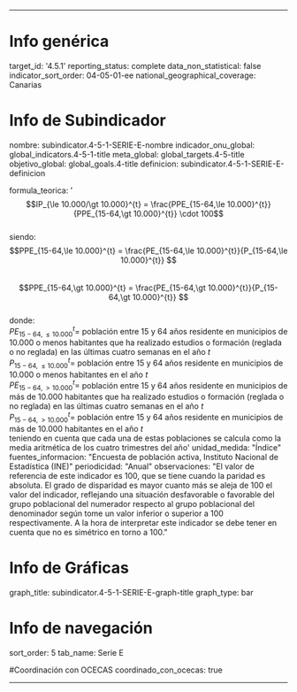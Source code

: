---

# Info genérica
target_id: '4.5.1'
reporting_status: complete
data_non_statistical: false
indicator_sort_order: 04-05-01-ee
national_geographical_coverage: Canarias

# Info de Subindicador
nombre: subindicator.4-5-1-SERIE-E-nombre
indicador_onu_global: global_indicators.4-5-1-title
meta_global: global_targets.4-5-title
objetivo_global: global_goals.4-title
definicion: subindicator.4-5-1-SERIE-E-definicion

formula_teorica: '$$IP_{\le 10.000/\gt 10.000}^{t} = \frac{PPE_{15-64,\le 10.000}^{t}}{PPE_{15-64,\gt 10.000}^{t}} \cdot 100$$ <br>
siendo: <br> 
$$PPE_{15-64,\le 10.000}^{t} = \frac{PE_{15-64,\le 10.000}^{t}}{P_{15-64,\le 10.000}^{t}} $$ <br>
$$PPE_{15-64,\gt 10.000}^{t} = \frac{PE_{15-64,\gt 10.000}^{t}}{P_{15-64,\gt 10.000}^{t}} $$ <br>
donde: <br>
$PE_{15-64,\le 10.000}^{t} =$ población entre 15 y 64 años residente en municipios de 10.000 o menos habitantes que ha realizado estudios o formación (reglada o no reglada) en las últimas cuatro semanas en el año $t$ <br>
$P_{15-64,\le 10.000}^{t} =$ población entre 15 y 64 años residente en municipios de 10.000 o menos habitantes en el año $t$<br>
$PE_{15-64,\gt 10.000}^{t} =$ población entre 15 y 64 años residente en municipios de más de 10.000 habitantes que ha realizado estudios o formación (reglada o no reglada) en las últimas cuatro semanas en el año $t$ <br>
$P_{15-64,\gt 10.000}^{t} =$ población entre 15 y 64 años residente en municipios de más de 10.000 habitantes en el año $t$<br>
teniendo en cuenta que cada una de estas poblaciones se calcula como la media aritmética de los cuatro trimestres del año'
unidad_medida: "Índice"
fuentes_informacion: "Encuesta de población activa, Instituto Nacional de Estadística (INE)"
periodicidad: "Anual"
observaciones: "El valor de referencia de este indicador es 100, que se tiene cuando la paridad es absoluta. El grado de disparidad es mayor cuanto más se aleja de 100 el valor del indicador, reflejando una situación desfavorable o favorable del grupo poblacional del numerador respecto al grupo poblacional del denominador según tome un valor inferior o superior a 100 respectivamente. A la hora de interpretar este indicador se debe tener en cuenta que no es simétrico en torno a 100."

# Info de Gráficas
graph_title: subindicator.4-5-1-SERIE-E-graph-title
graph_type: bar

# Info de navegación
sort_order: 5
tab_name: Serie E

#Coordinación con OCECAS
coordinado_con_ocecas: true

---